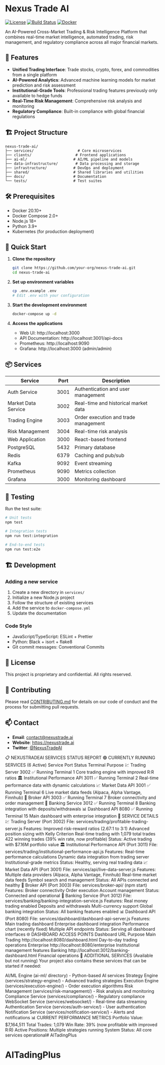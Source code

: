 # Nexus Trade AI

[![License](https://img.shields.io/badge/License-Proprietary-blue.svg)](https://github.com/your-org/nexus-trade-ai)
[![Build Status](https://github.com/your-org/nexus-trade-ai/actions/workflows/ci.yml/badge.svg)](https://github.com/your-org/nexus-trade-ai/actions)
[![Docker](https://img.shields.io/docker/pulls/your-org/nexus-trade-ai)](https://hub.docker.com/r/your-org/nexus-trade-ai)

An AI-Powered Cross-Market Trading & Risk Intelligence Platform that combines real-time market intelligence, automated trading, risk management, and regulatory compliance across all major financial markets.

## 🚀 Features

- **Unified Trading Interface**: Trade stocks, crypto, forex, and commodities from a single platform
- **AI-Powered Analytics**: Advanced machine learning models for market prediction and risk assessment
- **Institutional-Grade Tools**: Professional trading features previously only available to hedge funds
- **Real-Time Risk Management**: Comprehensive risk analysis and monitoring
- **Regulatory Compliance**: Built-in compliance with global financial regulations

## 🏗️ Project Structure

```
nexus-trade-ai/
├── services/                    # Core microservices
├── clients/                    # Frontend applications
├── ai-ml/                     # AI/ML pipeline and models
├── data-infrastructure/        # Data processing and storage
├── infrastructure/            # DevOps and deployment
├── shared/                    # Shared libraries and utilities
├── docs/                      # Documentation
└── tests/                     # Test suites
```

## 🛠️ Prerequisites

- Docker 20.10+
- Docker Compose 2.0+
- Node.js 18+
- Python 3.9+
- Kubernetes (for production deployment)

## 🚀 Quick Start

1. **Clone the repository**
   ```bash
   git clone https://github.com/your-org/nexus-trade-ai.git
   cd nexus-trade-ai
   ```

2. **Set up environment variables**
   ```bash
   cp .env.example .env
   # Edit .env with your configuration
   ```

3. **Start the development environment**
   ```bash
   docker-compose up -d
   ```

4. **Access the applications**
   - Web UI: http://localhost:3000
   - API Documentation: http://localhost:3001/api-docs
   - Prometheus: http://localhost:9090
   - Grafana: http://localhost:3000 (admin/admin)

## 📦 Services

| Service | Port | Description |
|---------|------|-------------|
| Auth Service | 3001 | Authentication and user management |
| Market Data Service | 3002 | Real-time and historical market data |
| Trading Engine | 3003 | Order execution and trade management |
| Risk Management | 3004 | Real-time risk analysis |
| Web Application | 3000 | React-based frontend |
| PostgreSQL | 5432 | Primary database |
| Redis | 6379 | Caching and pub/sub |
| Kafka | 9092 | Event streaming |
| Prometheus | 9090 | Metrics collection |
| Grafana | 3000 | Monitoring dashboard |

## 🧪 Testing

Run the test suite:

```bash
# Unit tests
npm test

# Integration tests
npm run test:integration

# End-to-end tests
npm run test:e2e
```

## 🏗️ Development

### Adding a new service

1. Create a new directory in `services/`
2. Initialize a new Node.js project
3. Follow the structure of existing services
4. Add the service to `docker-compose.yml`
5. Update the documentation

### Code Style

- JavaScript/TypeScript: ESLint + Prettier
- Python: Black + isort + flake8
- Git commit messages: Conventional Commits

## 📄 License

This project is proprietary and confidential. All rights reserved.

## 🤝 Contributing

Please read [CONTRIBUTING.md](CONTRIBUTING.md) for details on our code of conduct and the process for submitting pull requests.

## 📫 Contact

- **Email**: contact@nexustrade.ai
- **Website**: https://nexustrade.ai
- **Twitter**: [@NexusTradeAI](https://twitter.com/NexusTradeAI)







📋 NEXUSTRADEAI SERVICES STATUS REPORT
🟢 CURRENTLY RUNNING SERVICES (6 Active)
Service	Port	Status	Terminal	Purpose
💹 Trading Server	3002	✅ Running	Terminal 1	Core trading engine with improved R:R ratios
🏛️ Institutional Performance API	3011	✅ Running	Terminal 2	Real-time performance data with dynamic calculations
📈 Market Data API	3001	✅ Running	Terminal 6	Live market data feeds (Alpaca, Alpha Vantage, Finnhub)
🔗 Broker API	3003	✅ Running	Terminal 7	Broker connectivity and order management
🏦 Banking Service	3012	✅ Running	Terminal 8	Banking integration with deposits/withdrawals
📊 Dashboard API	8080	✅ Running	Terminal 15	Main dashboard with enterprise integration
🎯 SERVICE DETAILS
💹 Trading Server (Port 3002)
File: services/trading/profitable-trading-server.js
Features:
Improved risk-reward ratios (2.67:1 to 3:1)
Advanced position sizing with Kelly Criterion
Real-time trading with 1,079 total trades
422 winning trades (39% win rate, now profitable)
Status: Active trading with $7.16M portfolio value
🏛️ Institutional Performance API (Port 3011)
File: services/trading/institutional-performance-api.js
Features:
Real-time performance calculations
Dynamic data integration from trading server
Institutional-grade metrics
Status: Healthy, serving real trading data
📈 Market Data API (Port 3001)
File: services/api/live-data-server.js
Features:
Multiple data providers (Alpaca, Alpha Vantage, Finnhub)
Real-time market data feeds
Symbol search and management
Status: All APIs connected and healthy
🔗 Broker API (Port 3003)
File: services/broker-api/ (npm start)
Features:
Broker connectivity
Order execution
Account management
Status: Connected and operational
🏦 Banking Service (Port 3012)
File: services/banking/banking-integration-service.js
Features:
Real money trading enabled
Deposits and withdrawals
Multi-currency support
Global banking integration
Status: All banking features enabled
📊 Dashboard API (Port 8080)
File: services/dashboard/dashboard-api-server.js
Features:
Main trading dashboard
Enterprise dashboard integration
Performance chart (recently fixed)
Multiple API endpoints
Status: Serving all dashboard interfaces
🌐 DASHBOARD ACCESS POINTS
Dashboard	URL	Purpose
Main Trading	http://localhost:8080/dashboard.html	Day-to-day trading operations
Enterprise	http://localhost:8080/enterprise	Institutional management features
Banking	http://localhost:3012/banking-dashboard.html	Financial operations
🔧 ADDITIONAL SERVICES (Available but not running)
Your project also contains these services that can be started if needed:

AI/ML Engine (ai-ml/ directory) - Python-based AI services
Strategy Engine (services/strategy-engine/) - Advanced trading strategies
Execution Engine (services/execution-engine/) - Order execution algorithms
Risk Management (services/risk-management/) - Risk analysis and monitoring
Compliance Service (services/compliance/) - Regulatory compliance
WebSocket Service (services/websocket/) - Real-time data streaming
Authentication Service (services/auth-service/) - User authentication
Notification Service (services/notification-service/) - Alerts and notifications
📊 CURRENT PERFORMANCE METRICS
Portfolio Value: $7,164,511
Total Trades: 1,079
Win Rate: 39% (now profitable with improved R:R)
Active Positions: Multiple strategies running
System Status: All core services operational# AITadingPlus
# AITadingPlus
